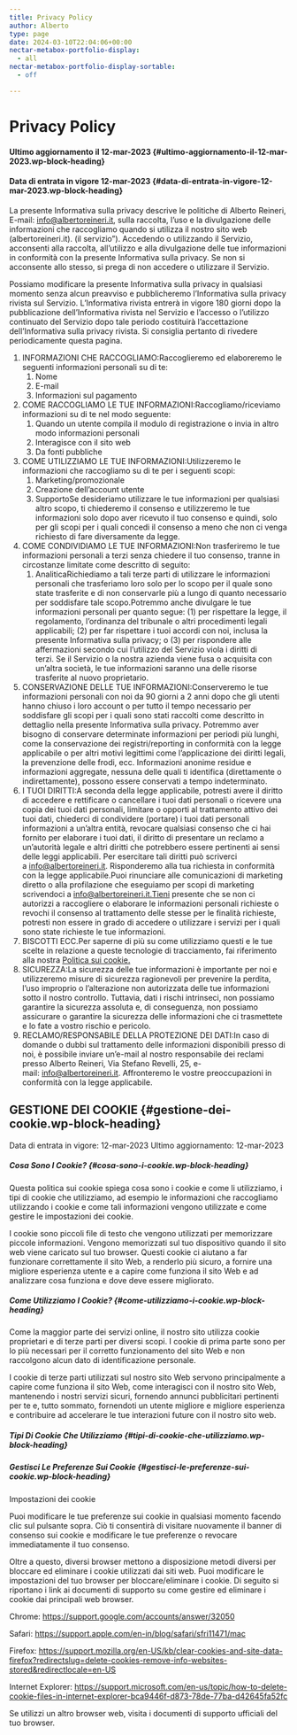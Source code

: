 ```yaml
---
title: Privacy Policy
author: Alberto
type: page
date: 2024-03-10T22:04:06+00:00
nectar-metabox-portfolio-display:
  - all
nectar-metabox-portfolio-display-sortable:
  - off

---
```



# Privacy Policy

#### Ultimo aggiornamento il 12-mar-2023[][1] {#ultimo-aggiornamento-il-12-mar-2023.wp-block-heading}

#### Data di entrata in vigore 12-mar-2023[][2] {#data-di-entrata-in-vigore-12-mar-2023.wp-block-heading}

La presente Informativa sulla privacy descrive le politiche di Alberto Reineri, E-mail:&nbsp;info@albertoreineri.it, sulla raccolta, l’uso e la divulgazione delle informazioni che raccogliamo quando si utilizza il nostro sito web (albertoreineri.it).&nbsp;(il servizio&#8221;).&nbsp;Accedendo o utilizzando il Servizio, acconsenti alla raccolta, all’utilizzo e alla divulgazione delle tue informazioni in conformità con la presente Informativa sulla privacy.&nbsp;Se non si acconsente allo stesso, si prega di non accedere o utilizzare il Servizio.

Possiamo modificare la presente Informativa sulla privacy in qualsiasi momento senza alcun preavviso e pubblicheremo l’Informativa sulla privacy rivista sul Servizio.&nbsp;L’Informativa rivista entrerà in vigore 180 giorni dopo la pubblicazione dell’Informativa rivista nel Servizio e l’accesso o l’utilizzo continuato del Servizio dopo tale periodo costituirà l’accettazione dell’Informativa sulla privacy rivista.&nbsp;Si consiglia pertanto di rivedere periodicamente questa pagina.

  1. INFORMAZIONI CHE RACCOGLIAMO:Raccoglieremo ed elaboreremo le seguenti informazioni personali su di te:
      1. Nome
      2. E-mail
      3. Informazioni sul pagamento
  2. COME RACCOGLIAMO LE TUE INFORMAZIONI:Raccogliamo/riceviamo informazioni su di te nel modo seguente:
      1. Quando un utente compila il modulo di registrazione o invia in altro modo informazioni personali
      2. Interagisce con il sito web
      3. Da fonti pubbliche
  3. COME UTILIZZIAMO LE TUE INFORMAZIONI:Utilizzeremo le informazioni che raccogliamo su di te per i seguenti scopi:
      1. Marketing/promozionale
      2. Creazione dell’account utente
      3. SupportoSe desideriamo utilizzare le tue informazioni per qualsiasi altro scopo, ti chiederemo il consenso e utilizzeremo le tue informazioni solo dopo aver ricevuto il tuo consenso e quindi, solo per gli scopi per i quali concedi il consenso a meno che non ci venga richiesto di fare diversamente da legge.
  4. COME CONDIVIDIAMO LE TUE INFORMAZIONI:Non trasferiremo le tue informazioni personali a terzi senza chiedere il tuo consenso, tranne in circostanze limitate come descritto di seguito:
      1. AnaliticaRichiediamo a tali terze parti di utilizzare le informazioni personali che trasferiamo loro solo per lo scopo per il quale sono state trasferite e di non conservarle più a lungo di quanto necessario per soddisfare tale scopo.Potremmo anche divulgare le tue informazioni personali per quanto segue: (1) per rispettare la legge, il regolamento, l’ordinanza del tribunale o altri procedimenti legali applicabili;&nbsp;(2) per far rispettare i tuoi accordi con noi, inclusa la presente Informativa sulla privacy;&nbsp;o (3) per rispondere alle affermazioni secondo cui l’utilizzo del Servizio viola i diritti di terzi.&nbsp;Se il Servizio o la nostra azienda viene fusa o acquisita con un’altra società, le tue informazioni saranno una delle risorse trasferite al nuovo proprietario.
  5. CONSERVAZIONE DELLE TUE INFORMAZIONI:Conserveremo le tue informazioni personali con noi da 90 giorni a 2 anni dopo che gli utenti hanno chiuso i loro account o per tutto il tempo necessario per soddisfare gli scopi per i quali sono stati raccolti come descritto in dettaglio nella presente Informativa sulla privacy.&nbsp;Potremmo aver bisogno di conservare determinate informazioni per periodi più lunghi, come la conservazione dei registri/reporting in conformità con la legge applicabile o per altri motivi legittimi come l’applicazione dei diritti legali, la prevenzione delle frodi, ecc. Informazioni anonime residue e informazioni aggregate, nessuna delle quali ti identifica (direttamente o indirettamente), possono essere conservati a tempo indeterminato.
  6. I TUOI DIRITTI:A seconda della legge applicabile, potresti avere il diritto di accedere e rettificare o cancellare i tuoi dati personali o ricevere una copia dei tuoi dati personali, limitare o opporti al trattamento attivo dei tuoi dati, chiederci di condividere (portare) i tuoi dati personali informazioni a un’altra entità, revocare qualsiasi consenso che ci hai fornito per elaborare i tuoi dati, il diritto di presentare un reclamo a un’autorità legale e altri diritti che potrebbero essere pertinenti ai sensi delle leggi applicabili.&nbsp;Per esercitare tali diritti può scriverci a&nbsp;info@albertoreineri.it.&nbsp;Risponderemo alla tua richiesta in conformità con la legge applicabile.Puoi rinunciare alle comunicazioni di marketing diretto o alla profilazione che eseguiamo per scopi di marketing scrivendoci a&nbsp;info@albertoreineri.it.Tieni&nbsp;presente che se non ci autorizzi a raccogliere o elaborare le informazioni personali richieste o revochi il consenso al trattamento delle stesse per le finalità richieste, potresti non essere in grado di accedere o utilizzare i servizi per i quali sono state richieste le tue informazioni.
  7. BISCOTTI ECC.Per saperne di più su come utilizziamo questi e le tue scelte in relazione a queste tecnologie di tracciamento, fai riferimento alla nostra&nbsp;[Politica sui cookie.][3]
  8. SICUREZZA:La sicurezza delle tue informazioni è importante per noi e utilizzeremo misure di sicurezza ragionevoli per prevenire la perdita, l’uso improprio o l’alterazione non autorizzata delle tue informazioni sotto il nostro controllo.&nbsp;Tuttavia, dati i rischi intrinseci, non possiamo garantire la sicurezza assoluta e, di conseguenza, non possiamo assicurare o garantire la sicurezza delle informazioni che ci trasmettete e lo fate a vostro rischio e pericolo.
  9. RECLAMO/RESPONSABILE DELLA PROTEZIONE DEI DATI:In caso di domande o dubbi sul trattamento delle informazioni disponibili presso di noi, è possibile inviare un’e-mail al nostro responsabile dei reclami presso Alberto Reineri, Via Stefano Revelli, 25, e-mail:&nbsp;info@albertoreineri.it.&nbsp;Affronteremo le vostre preoccupazioni in conformità con la legge applicabile.

## GESTIONE DEI COOKIE[][4] {#gestione-dei-cookie.wp-block-heading}

Data di entrata in vigore: 12-mar-2023
Ultimo aggiornamento: 12-mar-2023

##### Cosa Sono I Cookie?[][5] {#cosa-sono-i-cookie.wp-block-heading}

Questa politica sui cookie spiega cosa sono i cookie e come li utilizziamo, i tipi di cookie che utilizziamo, ad esempio le informazioni che raccogliamo utilizzando i cookie e come tali informazioni vengono utilizzate e come gestire le impostazioni dei cookie.

I cookie sono piccoli file di testo che vengono utilizzati per memorizzare piccole informazioni.&nbsp;Vengono memorizzati sul tuo dispositivo quando il sito web viene caricato sul tuo browser.&nbsp;Questi cookie ci aiutano a far funzionare correttamente il sito Web, a renderlo più sicuro, a fornire una migliore esperienza utente e a capire come funziona il sito Web e ad analizzare cosa funziona e dove deve essere migliorato.

##### Come Utilizziamo I Cookie?[][6] {#come-utilizziamo-i-cookie.wp-block-heading}

Come la maggior parte dei servizi online, il nostro sito utilizza cookie proprietari e di terze parti per diversi scopi.&nbsp;I cookie di prima parte sono per lo più necessari per il corretto funzionamento del sito Web e non raccolgono alcun dato di identificazione personale.

I cookie di terze parti utilizzati sul nostro sito Web servono principalmente a capire come funziona il sito Web, come interagisci con il nostro sito Web, mantenendo i nostri servizi sicuri, fornendo annunci pubblicitari pertinenti per te e, tutto sommato, fornendoti un utente migliore e migliore esperienza e contribuire ad accelerare le tue interazioni future con il nostro sito web.

##### Tipi Di Cookie Che Utilizziamo[][7] {#tipi-di-cookie-che-utilizziamo.wp-block-heading}

##### Gestisci Le Preferenze Sui Cookie[][8] {#gestisci-le-preferenze-sui-cookie.wp-block-heading}

Impostazioni dei cookie

Puoi modificare le tue preferenze sui cookie in qualsiasi momento facendo clic sul pulsante sopra.&nbsp;Ciò ti consentirà di visitare nuovamente il banner di consenso sui cookie e modificare le tue preferenze o revocare immediatamente il tuo consenso.

Oltre a questo, diversi browser mettono a disposizione metodi diversi per bloccare ed eliminare i cookie utilizzati dai siti web.&nbsp;Puoi modificare le impostazioni del tuo browser per bloccare/eliminare i cookie.&nbsp;Di seguito si riportano i link ai documenti di supporto su come gestire ed eliminare i cookie dai principali web browser.

Chrome:&nbsp;<https://support.google.com/accounts/answer/32050>

Safari:&nbsp;<https://support.apple.com/en-in/blog/safari/sfri11471/mac>

Firefox:&nbsp;<https://support.mozilla.org/en-US/kb/clear-cookies-and-site-data-firefox?redirectslug=delete-cookies-remove-info-websites-stored&redirectlocale=en-US>

Internet Explorer:&nbsp;<https://support.microsoft.com/en-us/topic/how-to-delete-cookie-files-in-internet-explorer-bca9446f-d873-78de-77ba-d42645fa52fc>

Se utilizzi un altro browser web, visita i documenti di supporto ufficiali del tuo browser.

 [1]: https://albertoreineri.it/privacy-policy/#ultimo-aggiornamento-il-12-mar-2023
 [2]: https://albertoreineri.it/privacy-policy/#data-di-entrata-in-vigore-12-mar-2023
 [3]: https://privacypolicy.cookieyes.com/albertoreineri.it/privacy-policy
 [4]: https://albertoreineri.it/privacy-policy/#gestione-dei-cookie
 [5]: https://albertoreineri.it/privacy-policy/#cosa-sono-i-cookie
 [6]: https://albertoreineri.it/privacy-policy/#come-utilizziamo-i-cookie
 [7]: https://albertoreineri.it/privacy-policy/#tipi-di-cookie-che-utilizziamo
 [8]: https://albertoreineri.it/privacy-policy/#gestisci-le-preferenze-sui-cookie